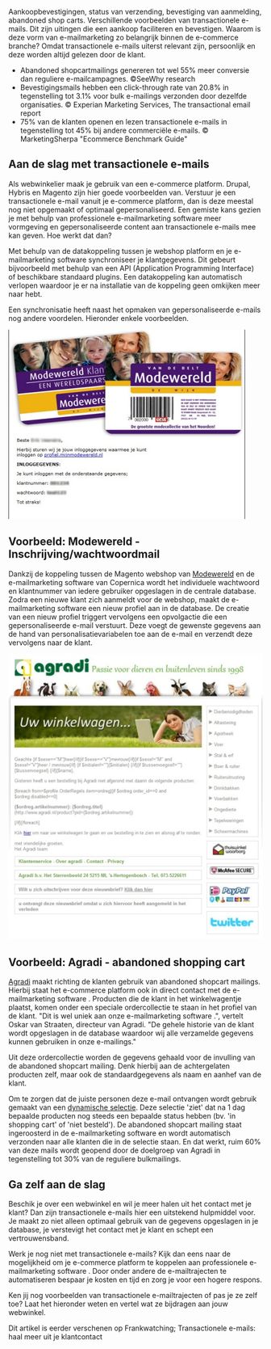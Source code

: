 Aankoopbevestigingen, status van verzending, bevestiging van aanmelding,
abandoned shop carts. Verschillende voorbeelden van transactionele
e-mails. Dit zijn uitingen die een aankoop faciliteren en bevestigen.
Waarom is deze vorm van e-mailmarketing zo belangrijk binnen de
e-commerce branche? Omdat transactionele e-mails uiterst relevant zijn,
persoonlijk en deze worden altijd gelezen door de klant.

-   Abandoned shopcartmailings genereren tot wel 55% meer conversie dan
    reguliere e-mailcampagnes. ©SeeWhy research
-   Bevestigingsmails hebben een click-through rate van 20.8% in
    tegenstelling tot 3.1% voor bulk e-mailings verzonden door dezelfde
    organisaties. © Experian Marketing Services, The transactional email
    report
-   75% van de klanten openen en lezen transactionele e-mails in
    tegenstelling tot 45% bij andere commerciële e-mails. ©
    MarketingSherpa "Ecommerce Benchmark Guide"

Aan de slag met transactionele e-mails
--------------------------------------

Als webwinkelier maak je gebruik van een e-commerce platform. Drupal,
Hybris en Magento zijn hier goede voorbeelden van. Verstuur je een
transactionele e-mail vanuit je e-commerce platform, dan is deze meestal
nog niet opgemaakt of optimaal gepersonaliseerd. Een gemiste kans gezien
je met behulp van professionele e-mailmarketing software meer vormgeving
en gepersonaliseerde content aan transactionele e-mails mee kan geven.
Hoe werkt dat dan?

Met behulp van de datakoppeling tussen je webshop platform en je
e-mailmarketing software synchroniseer je klantgegevens. Dit gebeurt
bijvoorbeeld met behulp van een API (Application Programming Interface)
of beschikbare standaard plugins. Een datakoppeling kan automatisch
verlopen waardoor je er na installatie van de koppeling geen omkijken
meer naar hebt.

Een synchronisatie heeft naast het opmaken van gepersonaliseerde e-mails
nog andere voordelen. Hieronder enkele voorbeelden.

![Modewereld - Inschrijving/wachtwoordmail](../images/modewereld-wachtwoord.jpg)

Voorbeeld: Modewereld - Inschrijving/wachtwoordmail
---------------------------------------------------

Dankzij de koppeling tussen de Magento webshop van
[Modewereld](http://mijnmodewereld.nl/ "Modewereld") en de
e-mailmarketing software van Copernica wordt het individuele wachtwoord
en klantnummer van iedere gebruiker opgeslagen in de centrale database.
Zodra een nieuwe klant zich aanmeldt voor de webshop, maakt de
e-mailmarketing software een nieuw profiel aan in de database. De
creatie van een nieuw profiel triggert vervolgens een opvolgactie die
een gepersonaliseerde e-mail verstuurt. Deze voegt de gewenste gegevens
aan de hand van personalisatievariabelen toe aan de e-mail en verzendt
deze vervolgens naar de klant.

![Agradi - abandoned shopping cart](../images/Agradi_shopcart.jpg)

Voorbeeld: Agradi - abandoned shopping cart
-------------------------------------------

[Agradi](http://www.agradi.nl/ "Agradi") maakt richting de klanten
gebruik van abandoned shopcart mailings. Hierbij staat het e-commerce
platform ook in direct contact met de e-mailmarketing software .
Producten die de klant in het winkelwagentje plaatst, komen onder een
speciale ordercollectie te staan in het profiel van de klant. "Dit is
wel uniek aan onze e-mailmarketing software .", vertelt Oskar van
Straaten, directeur van Agradi. "De gehele historie van de klant wordt
opgeslagen in de database waardoor wij alle verzamelde gegevens kunnen
gebruiken in onze e-mailings."

Uit deze ordercollectie worden de gegevens gehaald voor de invulling van
de abandoned shopcart mailing. Denk hierbij aan de achtergelaten
producten zelf, maar ook de standaardgegevens als naam en aanhef van de
klant.

Om te zorgen dat de juiste personen deze e-mail ontvangen wordt gebruik
gemaakt van een [dynamische
selectie](../images/definieer-doelgroepen-met-selecties "Dynamische selecties").
Deze selectie 'ziet' dat na 1 dag bepaalde producten nog steeds een
bepaalde status hebben (bv. 'in shopping cart' of 'niet besteld'). De
abandoned shopcart mailing staat ingeroosterd in de e-mailmarketing
software en wordt automatisch verzonden naar alle klanten die in de
selectie staan. En dat werkt, ruim 60% van deze mails wordt geopend door
de doelgroep van Agradi in tegenstelling tot 30% van de reguliere
bulkmailings.

Ga zelf aan de slag
-------------------

Beschik je over een webwinkel en wil je meer halen uit het contact met
je klant? Dan zijn transactionele e-mails hier een uitstekend hulpmiddel
voor. Je maakt zo niet alleen optimaal gebruik van de gegevens
opgeslagen in je database, je verstevigt het contact met je klant en
schept een vertrouwensband.

Werk je nog niet met transactionele e-mails? Kijk dan eens naar de
mogelijkheid om je e-commerce platform te koppelen aan professionele
e-mailmarketing software . Door onder andere de e-mailtrajecten te
automatiseren bespaar je kosten en tijd en zorg je voor een hogere
respons.

Ken jij nog voorbeelden van transactionele e-mailtrajecten of pas je ze
zelf toe? Laat het hieronder weten en vertel wat ze bijdragen aan jouw
webwinkel.

Dit artikel is eerder verschenen op Frankwatching; Transactionele
e-mails: haal meer uit je klantcontact
